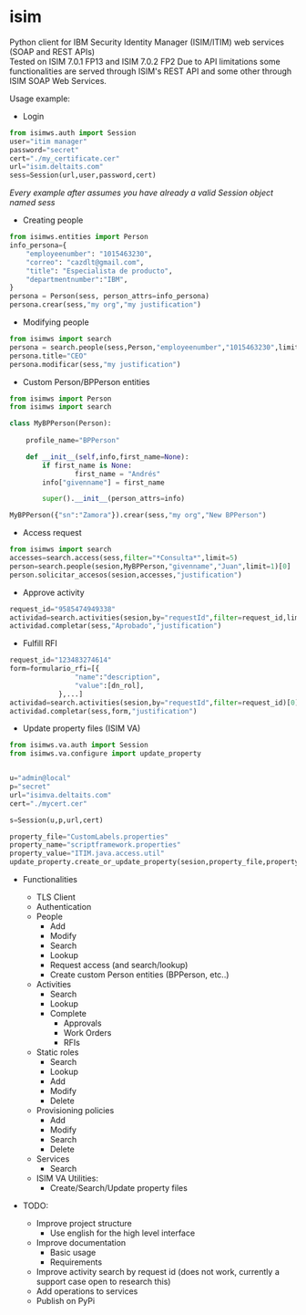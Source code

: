 # isim
Python client for IBM Security Identity Manager (ISIM/ITIM) web services (SOAP and REST APIs) <br>
Tested on ISIM 7.0.1 FP13 and ISIM 7.0.2 FP2
Due to API limitations some functionalities are served through ISIM's REST API and some other through ISIM SOAP Web Services. <br>


Usage example:

- Login
```py
from isimws.auth import Session
user="itim manager"
password="secret"
cert="./my_certificate.cer"
url="isim.deltaits.com"
sess=Session(url,user,password,cert)
```

*Every example after assumes you have already a valid Session object named sess*
- Creating people
```py
from isimws.entities import Person
info_persona={
    "employeenumber": "1015463230",
    "correo": "cazdlt@gmail.com",
    "title": "Especialista de producto",
    "departmentnumber":"IBM",
}
persona = Person(sess, person_attrs=info_persona)
persona.crear(sess,"my org","my justification")
```
- Modifying people
```py
from isimws import search
persona = search.people(sess,Person,"employeenumber","1015463230",limit=1)[0]
persona.title="CEO"
persona.modificar(sess,"my justification")
```

- Custom Person/BPPerson entities
```py
from isimws import Person
from isimws import search

class MyBPPerson(Person):
    
    profile_name="BPPerson"

    def __init__(self,info,first_name=None):
        if first_name is None:
                first_name = "Andrés"
        info["givenname"] = first_name

        super().__init__(person_attrs=info)

MyBPPerson({"sn":"Zamora"}).crear(sess,"my org","New BPPerson")  
```

- Access request 
```py
from isimws import search
accesses=search.access(sess,filter="*Consulta*",limit=5)
person=search.people(sesion,MyBPPerson,"givenname","Juan",limit=1)[0]
person.solicitar_accesos(sesion,accesses,"justification")
```

- Approve activity
```py
request_id="9585474949338"
actividad=search.activities(sesion,by="requestId",filter=request_id,limit=1)[0]
actividad.completar(sess,"Aprobado","justification")
```

- Fulfill RFI
```py
request_id="123483274614"
form=formulario_rfi=[{
                "name":"description",
                "value":[dn_rol],
            },...]
actividad=search.activities(sesion,by="requestId",filter=request_id)[0]
actividad.completar(sess,form,"justification")
```

- Update property files (ISIM VA)
```py
from isimws.va.auth import Session
from isimws.va.configure import update_property


u="admin@local"
p="secret"
url="isimva.deltaits.com"
cert="./mycert.cer"

s=Session(u,p,url,cert)

property_file="CustomLabels.properties"
property_name="scriptframework.properties"
property_value="ITIM.java.access.util"
update_property.create_or_update_property(sesion,property_file,property_name,property_value)
```

- Functionalities
    - TLS Client
    - Authentication
    - People
        - Add
        - Modify
        - Search
        - Lookup
        - Request access (and search/lookup)
        - Create custom Person entities (BPPerson, etc..)
    - Activities
        - Search
        - Lookup
        - Complete
            - Approvals
            - Work Orders
            - RFIs
    - Static roles
        - Search
        - Lookup
        - Add
        - Modify
        - Delete
    - Provisioning policies
        - Add
        - Modify
        - Search
        - Delete
    - Services
        - Search
    - ISIM VA Utilities:
        - Create/Search/Update property files

- TODO:
    - Improve project structure
        - Use english for the high level interface
    - Improve documentation
        - Basic usage
        - Requirements
    - Improve activity search by request id (does not work, currently a support case open to research this)
    - Add operations to services
    - Publish on PyPi


